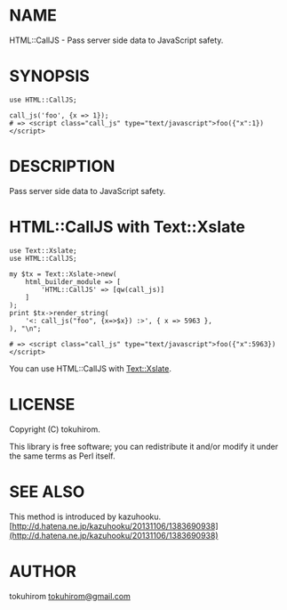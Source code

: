 # NAME

HTML::CallJS - Pass server side data to JavaScript safety.

# SYNOPSIS

    use HTML::CallJS;

    call_js('foo', {x => 1});
    # => <script class="call_js" type="text/javascript">foo({"x":1})</script>

# DESCRIPTION

Pass server side data to JavaScript safety.

# HTML::CallJS with Text::Xslate

    use Text::Xslate;
    use HTML::CallJS;

    my $tx = Text::Xslate->new(
        html_builder_module => [
            'HTML::CallJS' => [qw(call_js)]
        ]
    );
    print $tx->render_string(
        '<: call_js("foo", {x=>$x}) :>', { x => 5963 },
    ), "\n";

    # => <script class="call_js" type="text/javascript">foo({"x":5963})</script>

You can use HTML::CallJS with [Text::Xslate](http://search.cpan.org/perldoc?Text::Xslate).

# LICENSE

Copyright (C) tokuhirom.

This library is free software; you can redistribute it and/or modify
it under the same terms as Perl itself.

# SEE ALSO

This method is introduced by kazuhooku.
[http://d.hatena.ne.jp/kazuhooku/20131106/1383690938](http://d.hatena.ne.jp/kazuhooku/20131106/1383690938)

# AUTHOR

tokuhirom <tokuhirom@gmail.com>
